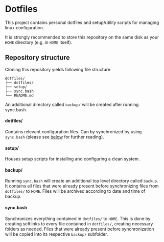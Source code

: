 # Dotfiles

This project contains personal dotfiles and setup/utility scripts for managing
linux configuration.

It is strongly recommended to store this repository on the same disk as your
`HOME` directory (e.g. in `HOME` itself).

## Repository structure

Cloning this repository yields following file structure:

```
dotfiles/
├── dotfiles/
├── setup/
├── sync.bash
└── README.md
```

An additional directory called `backup/` will be created after running
sync.bash.

#### dotfiles/
Contains relevant configuration files. Can by synchronized by using `sync.bash`
(please see [below](#syncbash) for further reading).

#### setup/
Houses setup scripts for installing and configuring a clean system.

#### backup/
Running `sync.bash` will create an additional top level directory called
`backup`. It contains all files that were already present before synchronizing
files from `dotfiles/` to `HOME`. Files will be archived according to date and
time of backup.

#### sync.bash
Synchronizes everything contained in `dotfiles/` to `HOME`. This is done by
creating softlinks to every file contained in `dotfiles/`, creating necessary
folders as needed. Files that were already present before synchronization will
be copied into its respective `backup/` subfolder.
